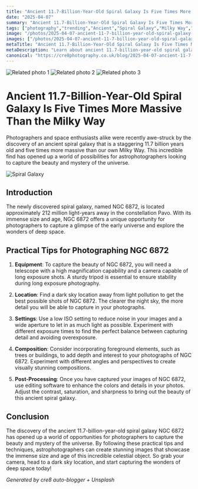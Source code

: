 ```yaml
---
title: "Ancient 11.7-Billion-Year-Old Spiral Galaxy Is Five Times More Massive Than the Milky Way"
date: "2025-04-07"
summary: "Ancient 11.7-Billion-Year-Old Spiral Galaxy Is Five Times More Massive Than the Milky Way - A trending topic in photography."
tags: ["photography","trending","Ancient","Spiral Galaxy","Milky Way","Astrophotographers","NGC 6872","Photography","Deep Space","Universe","Telescope","Exposure"]
image: "/photos/2025-04-07-ancient-11-7-billion-year-old-spiral-galaxy-is-five-times-more-massive-than-the-milky-way-1.jpg"
images: ["/photos/2025-04-07-ancient-11-7-billion-year-old-spiral-galaxy-is-five-times-more-massive-than-the-milky-way-1.jpg","/photos/2025-04-07-ancient-11-7-billion-year-old-spiral-galaxy-is-five-times-more-massive-than-the-milky-way-2.jpg","/photos/2025-04-07-ancient-11-7-billion-year-old-spiral-galaxy-is-five-times-more-massive-than-the-milky-way-3.jpg"]
metaTitle: "Ancient 11.7-Billion-Year-Old Spiral Galaxy Is Five Times More Massive Than the Milky Way | cre8 Photography"
metaDescription: "Learn about ancient 11.7-billion-year-old spiral galaxy is five times more massive than the milky way in photography with practical tips and insights."
canonical: "https://cre8photography.co.uk/blog/2025-04-07-ancient-11-7-billion-year-old-spiral-galaxy-is-five-times-more-massive-than-the-milky-way"
---
```



<div class="grid grid-cols-1 sm:grid-cols-2 md:grid-cols-3 gap-4">
  <img src="/photos/2025-04-07-ancient-11-7-billion-year-old-spiral-galaxy-is-five-times-more-massive-than-the-milky-way-1.jpg" alt="Related photo 1" class="w-full rounded-lg" />
<img src="/photos/2025-04-07-ancient-11-7-billion-year-old-spiral-galaxy-is-five-times-more-massive-than-the-milky-way-2.jpg" alt="Related photo 2" class="w-full rounded-lg" />
<img src="/photos/2025-04-07-ancient-11-7-billion-year-old-spiral-galaxy-is-five-times-more-massive-than-the-milky-way-3.jpg" alt="Related photo 3" class="w-full rounded-lg" />
</div>


# Ancient 11.7-Billion-Year-Old Spiral Galaxy Is Five Times More Massive Than the Milky Way

Photographers and space enthusiasts alike were recently awe-struck by the discovery of an ancient spiral galaxy that is a staggering 11.7 billion years old and five times more massive than our own Milky Way. This incredible find has opened up a world of possibilities for astrophotographers looking to capture the beauty and mystery of the universe.

![Spiral Galaxy](https://cdn.pixabay.com/photo/2012/11/28/09/32/galaxy-67617_960_720.jpg)

## Introduction

The newly discovered spiral galaxy, named NGC 6872, is located approximately 212 million light-years away in the constellation Pavo. With its immense size and age, NGC 6872 offers a unique opportunity for photographers to capture a glimpse of the early universe and explore the wonders of deep space.

## Practical Tips for Photographing NGC 6872

1. **Equipment**: To capture the beauty of NGC 6872, you will need a telescope with a high magnification capability and a camera capable of long exposure shots. A sturdy tripod is essential to ensure stability during long exposure photography.

2. **Location**: Find a dark sky location away from light pollution to get the best possible shots of NGC 6872. The clearer the night sky, the more detail you will be able to capture in your photographs.

3. **Settings**: Use a low ISO setting to reduce noise in your images and a wide aperture to let in as much light as possible. Experiment with different exposure times to find the perfect balance between capturing detail and avoiding overexposure.

4. **Composition**: Consider incorporating foreground elements, such as trees or buildings, to add depth and interest to your photographs of NGC 6872. Experiment with different angles and perspectives to create visually stunning compositions.

5. **Post-Processing**: Once you have captured your images of NGC 6872, use editing software to enhance the colors and details in your photos. Adjust the contrast, saturation, and sharpness to bring out the beauty of this ancient spiral galaxy.

## Conclusion

The discovery of the ancient 11.7-billion-year-old spiral galaxy NGC 6872 has opened up a world of opportunities for photographers to capture the beauty and mystery of the universe. By following these practical tips and techniques, astrophotographers can create stunning images that showcase the immense size and age of this incredible celestial object. So grab your camera, head to a dark sky location, and start capturing the wonders of deep space today!

*Generated by cre8 auto-blogger + Unsplash*
